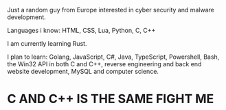 Just a random guy from Europe interested in cyber security and malware development.

Languages i know: HTML, CSS, Lua, Python, C, C++

I am currently learning Rust.

I plan to learn: Golang, JavaScript, C#, Java, TypeScript, Powershell, Bash, the Win32 API in both C and C++, reverse engineering and back end website development, MySQL and computer science.

# C AND C++ IS THE SAME FIGHT ME
